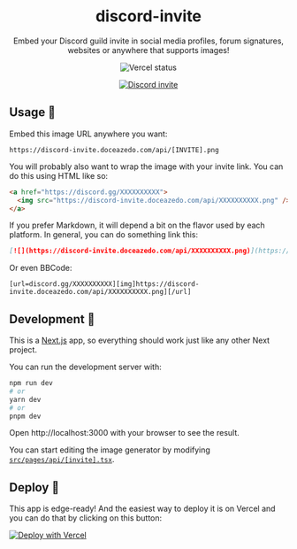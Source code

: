 <h1 align="center">discord-invite</h1>

<p align="center">
  Embed your Discord guild invite in social media profiles, forum signatures, websites or anywhere that supports images!
</p>

<p align="center">
  <img src="https://img.shields.io/github/deployments/doceazedo/discord-invite/Production?label=vercel&logo=vercel&style=flat-square" alt="Vercel status">
</p>

<p align="center">
  <a href="https://discord.gg/vEGRe2kq8B">
    <img src="https://discord-invite.doceazedo.com/api/vEGRe2kq8B.png" alt="Discord invite">
  </a>
</p>

## Usage 🔗

Embed this image URL anywhere you want:

```
https://discord-invite.doceazedo.com/api/[INVITE].png
```

You will probably also want to wrap the image with your invite link. You can do this using HTML like so:

```html
<a href="https://discord.gg/XXXXXXXXXX">
  <img src="https://discord-invite.doceazedo.com/api/XXXXXXXXXX.png" />
</a>
```

If you prefer Markdown, it will depend a bit on the flavor used by each platform. In general, you can do something link this:

```md
[![](https://discord-invite.doceazedo.com/api/XXXXXXXXXX.png)](https://discord.gg/XXXXXXXXXX)
```

Or even BBCode:

```
[url=discord.gg/XXXXXXXXXX][img]https://discord-invite.doceazedo.com/api/XXXXXXXXXX.png][/url]
```

## Development 🧰

This is a [Next.js](https://nextjs.org) app, so everything should work just like any other Next project.

You can run the development server with:

```sh
npm run dev
# or
yarn dev
# or
pnpm dev
```

Open http://localhost:3000 with your browser to see the result.

You can start editing the image generator by modifying [`src/pages/api/[invite].tsx`](/src/pages/api/[invite].tsx).

## Deploy 🚀

This app is edge-ready! And the easiest way to deploy it is on Vercel and you can do that by clicking on this button:

[![Deploy with Vercel](https://vercel.com/button)](https://vercel.com/new/clone?repository-url=https%3A%2F%2Fgithub.com%2Fdoceazedo%2Fdiscord-invite)

